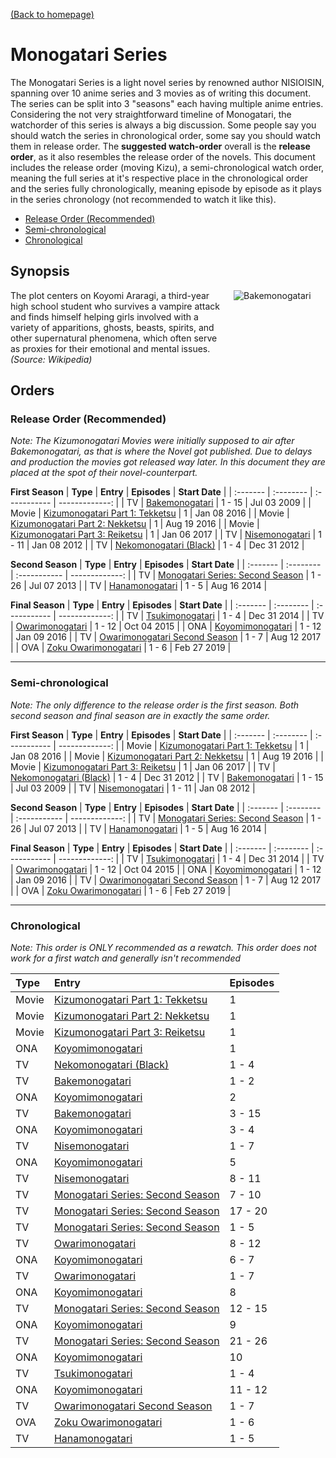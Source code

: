 [(Back to homepage)](../README.md)
<!-- omit in toc -->
# Monogatari Series

The Monogatari Series is a light novel series by renowned author NISIOISIN, spanning over 10 anime series and 3 movies as of writing this document. The series can be split into 3 "seasons" each having multiple anime entries. Considering the not very straightforward timeline of Monogatari, the watchorder of this series is always a big discussion. Some people say you should watch the series in chronological order, some say you should watch them in release order. The **suggested watch-order** overall is the **release order**, as it also resembles the release order of the novels. This document includes the release order (moving Kizu), a semi-chronological watch order, meaning the full series at it's respective place in the chronological order and the series fully chronologically, meaning episode by episode as it plays in the series chronology (not recommended to watch it like this).

- [Release Order (Recommended)](#release-order-recommended)
- [Semi-chronological](#semi-chronological)
- [Chronological](#chronological)

<!-- omit in toc -->
## Synopsis

<div style="display: flex;">
    <div style="width: 70%;">
        The plot centers on Koyomi Araragi, a third-year high school student who survives a vampire attack and finds himself helping girls involved with a variety of apparitions, ghosts, beasts, spirits, and other supernatural phenomena, which often serve as proxies for their emotional and mental issues. <span style="font-style: italic;">(Source: Wikipedia)</span>
    </div>
    <div style="width: 30%; padding-left: 1em;"><img src="https://s4.anilist.co/file/anilistcdn/media/anime/cover/large/bx5081-mzWo8ZayqhES.jpg" title="Bakemonogatari"></div>
</div>

<!-- omit in toc -->
## Orders

### Release Order (Recommended)

*Note: The Kizumonogatari Movies were initially supposed to air after Bakemonogatari, as that is where the Novel got published. Due to delays and production the movies got released way later. In this document they are placed at the spot of their novel-counterpart.*

**First Season**
| **Type** | **Entry** | **Episodes** | **Start Date** |
| :------- | :-------- | :----------- | -------------: |
| TV    | [Bakemonogatari](https://anilist.co/anime/5081/) | 1 - 15 | Jul 03 2009 |
| Movie | [Kizumonogatari Part 1: Tekketsu](https://anilist.co/anime/9260/) | 1 | Jan 08 2016 |
| Movie | [Kizumonogatari Part 2: Nekketsu](https://anilist.co/anime/21399/) | 1 | Aug 19 2016 |
| Movie | [Kizumonogatari Part 3: Reiketsu](https://anilist.co/anime/21400/) | 1 | Jan 06 2017 |
| TV    | [Nisemonogatari](https://anilist.co/anime/11597/) | 1 - 11 | Jan 08 2012 |
| TV    | [Nekomonogatari (Black)](https://anilist.co/anime/15689/) | 1 - 4 | Dec 31 2012 |

**Second Season**
| **Type** | **Entry** | **Episodes** | **Start Date** |
| :------- | :-------- | :----------- | -------------: |
| TV | [Monogatari Series: Second Season](https://anilist.co/anime/17074/) | 1 - 26 | Jul 07 2013 |
| TV | [Hanamonogatari](https://anilist.co/anime/20593/) | 1 - 5 | Aug 16 2014 |

**Final Season**
| **Type** | **Entry** | **Episodes** | **Start Date** |
| :------- | :-------- | :----------- | -------------: |
| TV    | [Tsukimonogatari](https://anilist.co/anime/20918/) | 1 - 4 | Dec 31 2014 |
| TV    | [Owarimonogatari](https://anilist.co/anime/21262/) | 1 - 12 | Oct 04 2015 |
| ONA   | [Koyomimonogatari](https://anilist.co/anime/21520/) | 1 - 12 | Jan 09 2016 |
| TV    | [Owarimonogatari Second Season](https://anilist.co/anime/21745/) | 1 - 7 | Aug 12 2017 |
| OVA   | [Zoku Owarimonogatari](https://anilist.co/anime/100815/) | 1 - 6 | Feb 27 2019 |

<hr>

### Semi-chronological

*Note: The only difference to the release order is the first season. Both second season and final season are in exactly the same order.*

**First Season**
| **Type** | **Entry** | **Episodes** | **Start Date** |
| :------- | :-------- | :----------- | -------------: |
| Movie | [Kizumonogatari Part 1: Tekketsu](https://anilist.co/anime/9260/) | 1 | Jan 08 2016 |
| Movie | [Kizumonogatari Part 2: Nekketsu](https://anilist.co/anime/21399/) | 1 | Aug 19 2016 |
| Movie | [Kizumonogatari Part 3: Reiketsu](https://anilist.co/anime/21400/) | 1 | Jan 06 2017 |
| TV    | [Nekomonogatari (Black)](https://anilist.co/anime/15689/) | 1 - 4 | Dec 31 2012 |
| TV    | [Bakemonogatari](https://anilist.co/anime/5081/) | 1 - 15 | Jul 03 2009 |
| TV    | [Nisemonogatari](https://anilist.co/anime/11597/) | 1 - 11 | Jan 08 2012 |

**Second Season**
| **Type** | **Entry** | **Episodes** | **Start Date** |
| :------- | :-------- | :----------- | -------------: |
| TV | [Monogatari Series: Second Season](https://anilist.co/anime/17074/) | 1 - 26 | Jul 07 2013 |
| TV | [Hanamonogatari](https://anilist.co/anime/20593/) | 1 - 5 | Aug 16 2014 |

**Final Season**
| **Type** | **Entry** | **Episodes** | **Start Date** |
| :------- | :-------- | :----------- | -------------: |
| TV    | [Tsukimonogatari](https://anilist.co/anime/20918/) | 1 - 4 | Dec 31 2014 |
| TV    | [Owarimonogatari](https://anilist.co/anime/21262/) | 1 - 12 | Oct 04 2015 |
| ONA   | [Koyomimonogatari](https://anilist.co/anime/21520/) | 1 - 12 | Jan 09 2016 |
| TV    | [Owarimonogatari Second Season](https://anilist.co/anime/21745/) | 1 - 7 | Aug 12 2017 |
| OVA   | [Zoku Owarimonogatari](https://anilist.co/anime/100815/) | 1 - 6 | Feb 27 2019 |

<hr>

### Chronological

*Note: This order is ONLY recommended as a rewatch. This order does not work for a first watch and generally isn't recommended*

| **Type** | **Entry** | **Episodes** |
| :------- | :-------- | :----------- |
| Movie | [Kizumonogatari Part 1: Tekketsu](https://anilist.co/anime/9260/) | 1 |
| Movie | [Kizumonogatari Part 2: Nekketsu](https://anilist.co/anime/21399/) | 1 |
| Movie | [Kizumonogatari Part 3: Reiketsu](https://anilist.co/anime/21400/) | 1 |
| ONA   | [Koyomimonogatari](https://anilist.co/anime/21520/) | 1 |
| TV    | [Nekomonogatari (Black)](https://anilist.co/anime/15689/) | 1 - 4 |
| TV    | [Bakemonogatari](https://anilist.co/anime/5081/) | 1 - 2 |
| ONA   | [Koyomimonogatari](https://anilist.co/anime/21520/) | 2 |
| TV    | [Bakemonogatari](https://anilist.co/anime/5081/) | 3 - 15 |
| ONA   | [Koyomimonogatari](https://anilist.co/anime/21520/) | 3 - 4 |
| TV    | [Nisemonogatari](https://anilist.co/anime/11597/) | 1 - 7 |
| ONA   | [Koyomimonogatari](https://anilist.co/anime/21520/) | 5 |
| TV    | [Nisemonogatari](https://anilist.co/anime/11597/) | 8 - 11 |
| TV    | [Monogatari Series: Second Season](https://anilist.co/anime/17074/) | 7 - 10 |
| TV    | [Monogatari Series: Second Season](https://anilist.co/anime/17074/) | 17 - 20 |
| TV    | [Monogatari Series: Second Season](https://anilist.co/anime/17074/) | 1 - 5 |
| TV    | [Owarimonogatari](https://anilist.co/anime/21262/) | 8 - 12 |
| ONA   | [Koyomimonogatari](https://anilist.co/anime/21520/) | 6 - 7 |
| TV    | [Owarimonogatari](https://anilist.co/anime/21262/) | 1 - 7 |
| ONA   | [Koyomimonogatari](https://anilist.co/anime/21520/) | 8 |
| TV    | [Monogatari Series: Second Season](https://anilist.co/anime/17074/) | 12 - 15 |
| ONA   | [Koyomimonogatari](https://anilist.co/anime/21520/) | 9 |
| TV    | [Monogatari Series: Second Season](https://anilist.co/anime/17074/) | 21 - 26 |
| ONA   | [Koyomimonogatari](https://anilist.co/anime/21520/) | 10 |
| TV    | [Tsukimonogatari](https://anilist.co/anime/20918/) | 1 - 4 |
| ONA   | [Koyomimonogatari](https://anilist.co/anime/21520/) | 11 - 12 |
| TV    | [Owarimonogatari Second Season](https://anilist.co/anime/21745/) | 1 - 7 |
| OVA   | [Zoku Owarimonogatari](https://anilist.co/anime/100815/) | 1 - 6 |
| TV | [Hanamonogatari](https://anilist.co/anime/20593/) | 1 - 5 |

